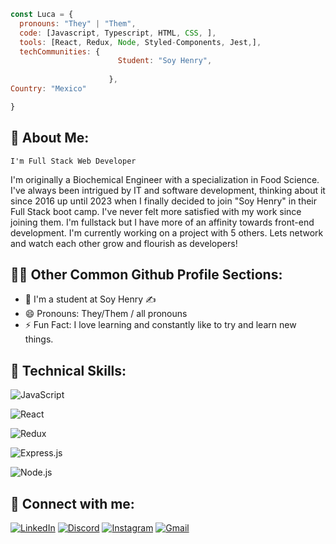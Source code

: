 
```javascript
const Luca = {
  pronouns: "They" | "Them",
  code: [Javascript, Typescript, HTML, CSS, ],
  tools: [React, Redux, Node, Styled-Components, Jest,],
  techCommunities: {
                        Student: "Soy Henry",
                       
                      },
Country: "Mexico"

}
```



## 🚀 About Me:
    I'm Full Stack Web Developer
I'm originally a Biochemical Engineer with a specialization in Food Science. 
I've always been intrigued by IT and software development, thinking about it since 2016 up until 2023 when I finally decided to
join "Soy Henry" in their Full Stack boot camp. I've never felt more satisfied with my work since joining them. I'm fullstack but I have more of an affinity towards
front-end development. I'm currently working on a project with 5 others. Lets network and watch each other grow and flourish as developers! 
## 🧙‍♀️ Other  Common  Github  Profile  Sections:

- 🌱 I'm a student at Soy Henry ✍ 
- 😄 Pronouns: They/Them / all pronouns
- ⚡ Fun Fact: I love learning and constantly like to try and learn new things.

  
## 💼 Technical Skills:

![JavaScript](https://img.shields.io/badge/javascript-%23323330.svg?style=for-the-badge&logo=javascript&logoColor=%23F7DF1E)

![React](https://img.shields.io/badge/React-20232A?style=for-the-badge&logo=react&logoColor=61DAFB)

![Redux](https://img.shields.io/badge/Redux-593D88?style=for-the-badge&logo=redux&logoColor=white)

![Express.js](https://img.shields.io/badge/Express.js-000000?style=for-the-badge&logo=express&logoColor=white)

![Node.js](https://img.shields.io/badge/Node.js-339933?style=for-the-badge&logo=nodedotjs&logoColor=white)




## 🤝 Connect with me:

[![LinkedIn](https://img.shields.io/badge/linkedin-%230077B5.svg?style=for-the-badge&logo=linkedin&logoColor=white)](https://www.linkedin.com/in/carlos-cornelio-0b44b6162/)
[![Discord](https://img.shields.io/badge/Discord-%235865F2.svg?style=for-the-badge&logo=discord&logoColor=white)](https://discord.com/users/1094957194144919562)
[![Instagram](https://img.shields.io/badge/Instagram-%23E4405F.svg?style=for-the-badge&logo=Instagram&logoColor=white)](https://www.instagram.com/lucawolfp/)
[![Gmail]( 	https://img.shields.io/badge/Gmail-D14836?style=for-the-badge&logo=gmail&logoColor=white)]( mailto:corneliocarlos.a@gmail.com )

<!---
CACornelio/CACornelio is a ✨ special ✨ repository because its `README.md` (this file) appears on your GitHub profile.
You can click the Preview link to take a look at your changes.
--->
